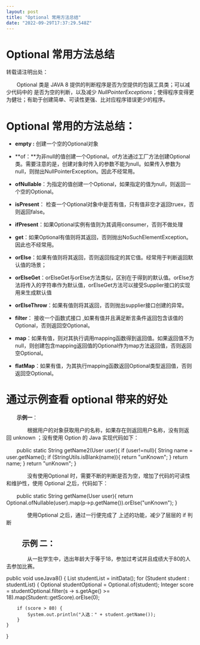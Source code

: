 ```yaml
---
layout: post
title: "Optional 常用方法总结"
date: "2022-09-29T17:37:29.548Z"
---
```

Optional 常用方法总结
===============

转载请注明出处：

　　Optional 类是 JAVA 8 提供的判断程序是否为空提供的包装工具类；可以减少代码中的 是否为空的判断，以及减少 _NullPointerExceptions_；使得程序变得更为健壮；有助于创建简单、可读性更强、比对应程序错误更少的程序。

Optional 常用的方法总结：
=================

*   **empty :** 创建一个空的Optional对象
    
*   **of：**为非null的值创建一个Optional。of方法通过工厂方法创建Optional类。需要注意的是，创建对象时传入的参数不能为null。如果传入参数为null，则抛出NullPointerException。因此不经常用。
    
*   **ofNullable**：为指定的值创建一个Optional，如果指定的值为null，则返回一个空的Optional。
    
*   **isPresent**： 检查一个Optional对象中是否有值，只有值非空才返回truex，否则返回false。
    
*   **ifPresent**：如果Optional实例有值则为其调用consumer，否则不做处理
    
*   **get**：如果Optional有值则将其返回，否则抛出NoSuchElementException。因此也不经常用。
    
*   **orElse**：如果有值则将其返回，否则返回指定的其它值。经常用于判断返回默认值的场景；
    
*   **orElseGet**：orElseGet与orElse方法类似，区别在于得到的默认值。orElse方法将传入的字符串作为默认值，orElseGet方法可以接受Supplier接口的实现用来生成默认值
    
*   **orElseThrow**：如果有值则将其返回，否则抛出supplier接口创建的异常。
    
*   **filter**： 接收一个函数式接口 ,如果有值并且满足断言条件返回包含该值的Optional，否则返回空Optional。
    
*   **map**：如果有值，则对其执行调用mapping函数得到返回值。如果返回值不为null，则创建包含mapping返回值的Optional作为map方法返回值，否则返回空Optional。
    
*   **flatMap**：如果有值，为其执行mapping函数返回Optional类型返回值，否则返回空Optional。
    

**通过示例查看 optional 带来的好处** 
==========================

　　**示例一**：

　　　　根据用户的对象获取用户的名称，如果存在则返回用户名称，没有则返回 unknown ；没有使用 Option 的 Java 实现代码如下：

　　public static String getName2(User user){
        if (user!=null){
            String name \= user.getName();
            if (StringUtils.isBlank(name)){
                return "unKnown";
            }
            return name;
        }
        return "unKnown";
    }

　　　　没有使用Optional 时，需要不断的判断是否为空，增加了代码的可读性和维护性，使用 Optional 之后，代码如下：

　　public static String getName(User user){
        return  Optional.ofNullable(user).map(p->p.getName()).orElse("unKnown");
    }

　　　　使用Optional 之后，通过一行便完成了 上述的功能，减少了层层的 if 判断

　　**示例 二**：
-----------

　　　　从一批学生中，选出年龄大于等于18，参加过考试并且成绩大于80的人去参加比赛。

public void useJava8() {
    List<Student> studentList = initData();
    for (Student student : studentList) {
        Optional<Student> studentOptional = Optional.of(student);
        Integer score \= studentOptional.filter(s -> s.getAge() >= 18).map(Student::getScore).orElse(0);
 
        if (score > 80) {
            System.out.println("入选：" + student.getName());
        }
    }
}
